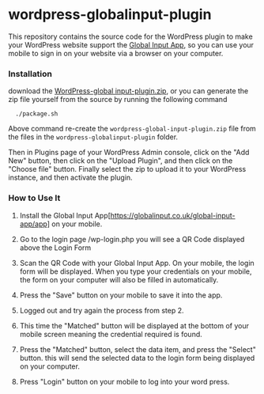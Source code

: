 # wordpress-globalinput-plugin

This repository contains the source code for the WordPress plugin to make your WordPress website support the [Global Input App](https://globalinput.co.uk/), so you can use your mobile to sign in on your website via a browser on your computer.

### Installation
download the [WordPress-global input-plugin.zip](https://github.com/global-input/wordpress-login/blob/master/wordpress-globalinput-plugin.zip), or you can generate the zip file yourself from the source by running the following command
  ```
    ./package.sh
  ```
Above command re-create the ```wordpress-global-input-plugin.zip``` file from the files in the ```wordpress-globalinput-plugin``` folder.

Then in Plugins page of your WordPress Admin console, click on the "Add New" button, then click on the "Upload Plugin", and then click on the "Choose file" button. Finally select the zip to upload it to your WordPress instance, and then activate the plugin.

### How to Use It
1. Install the Global Input App[https://globalinput.co.uk/global-input-app/app] on your mobile.

2. Go to the login page <your-website-url>/wp-login.php
you will see a QR Code displayed above the Login Form

3. Scan the QR Code with your Global Input App.
  On your mobile, the login form will be displayed. When you type your credentials on your mobile, the form on your computer will also be filled in automatically.

4. Press the "Save" button on your mobile to save it into the app.

5.  Logged out and try again the process from step 2.

6. This time the "Matched" button will be displayed at the bottom of your mobile screen meaning the credential required is found.
7. Press the "Matched" button, select the data item, and press the "Select" button.
  this will send the selected data to the login form being displayed on your computer.
8. Press "Login" button on your mobile to log into your word press.
